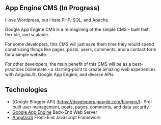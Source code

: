 ## App Engine CMS (In Progress)

I love Wordpress, but I hate PHP, SQL, and Apache.

Google App Engine CMS is a reimagining of the simple CMS - built fast, flexible, and scalable.

For some developers, this CMS will just save them time they would spend construcing things like pages, posts, users, comments, and a contact form for a simple website.

For other developers, the main benefit of this CMS will be as a best-practices boilerplate - a starting-point to create amazing web experiences with AngularJS, Google App Engine, and diverse APIs.

## Technologies
+  [Google Blogger API] (https://developers.google.com/blogger/)- Pre-built user management, posts, pages, comments, and data security
+ [Google App Engine](https://developers.google.com/appengine/docs/python/) Back-End Web Server
+ [AngularJS](http://angularjs.org/) Front-End Javascript Framework